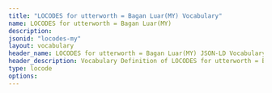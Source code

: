 ```yaml
---
title: "LOCODES for utterworth = Bagan Luar(MY) Vocabulary"
name: LOCODES for utterworth = Bagan Luar(MY) 
description: 
jsonid: "locodes-my"
layout: vocabulary
header_name: LOCODES for utterworth = Bagan Luar(MY) JSON-LD Vocabulary
header_description: Vocabulary Definition of LOCODES for utterworth = Bagan Luar(MY) semantics in HTML format. JSON-LD format is available at [locodes-my.jsonld](/vocabulary/locodes-my.jsonld)
type: locode
options:
---
```

